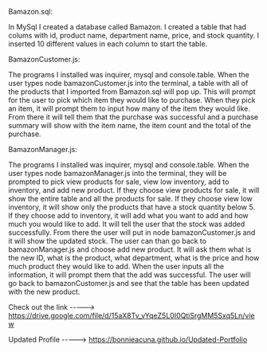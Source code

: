 Bamazon.sql:

  In MySql I created a database called Bamazon.  I created a table that had colums with id, product name, department name, price, and stock quantity.  I inserted 10 different values in each column to start the table.



BamazonCustomer.js:

  The programs I installed was inquirer, mysql and console.table.  When the user types node bamazonCustomer.js into the terminal, a table with all of the products that I imported from Bamazon.sql will pop up.  This will prompt for the user to pick which item they would like to purchase.  When they pick an item, it will prompt them to input how many of the item they would like.  From there it will tell them that the purchase was successful and a purchase summary will show with the item name, the item count and the total of the purchase.
  
BamazonManager.js:

  The programs I installed was inquirer, mysql and console.table.  When the user types node bamazonManager.js into the terminal, they will be prompted to pick view products for sale, view low inventory, add to inventory, and add new product.  If they choose view products for sale, it will show the entire table and all the products for sale.  If they choose view low inventory, it will show only the products that have a stock quantity below 5.  If they choose add to inventory, it will add what you want to add and how much you would like to add.  It will tell the user that the stock was added successfully.  From there the user will put in node bamazonCustomer.js and it will show the updated stock.  The user can than go back to bamazonManager.js and choose add new product.  It will ask them what is the new ID, what is the product, what department, what is the price and how much product they would like to add.  When the user inputs all the information, it will prompt them that the add was successful.  The user will go back to bamazonCustomer.js and see that the table has been updated with the new product.



Check out the link -----> https://drive.google.com/file/d/15aX8Tv_vYqeZ5L0I0QtiSrgMM5Sxq5Ln/view

Updated Profile -----> https://bonnieacuna.github.io/Updated-Portfolio
